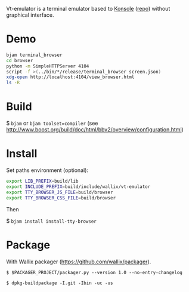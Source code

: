 <!-- [![Build Status from master](https://travis-ci.org/wallix/vt-emulator.svg?branch=master)](https://travis-ci.org/wallix/vt-emulator) -->
Vt-emulator is a terminal emulator based to [Konsole](https://konsole.kde.org/download.php) ([repo](https://cgit.kde.org/konsole.git)) without graphical interface.

# Demo

```bash
bjam terminal_browser
cd browser
python -m SimpleHTTPServer 4104
script -f >(../bin/*/release/terminal_browser screen.json)
xdg-open http://localhost:4104/view_browser.html
ls -R
```

# Build

$ `bjam` or `bjam toolset=compiler` (see http://www.boost.org/build/doc/html/bbv2/overview/configuration.html)


# Install

Set paths environment (optional):

```bash
export LIB_PREFIX=build/lib
export INCLUDE_PREFIX=build/include/wallix/vt-emulator
export TTY_BROWSER_JS_FILE=build/browser
export TTY_BROWSER_CSS_FILE=build/browser
```

Then

$ `bjam install install-tty-browser`


# Package

With Wallix packager (https://github.com/wallix/packager).

`$ $PACKAGER_PROJECT/packager.py --version 1.0 --no-entry-changelog`

`$ dpkg-buildpackage -I.git -Ibin -uc -us`
